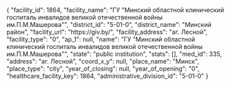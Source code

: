 {
    "facility_id": 1864,
    "facility_name": "ГУ \"Минский областной клинический госпиталь инвалидов великой отечественной войны им.П.М.Машерова\"",
    "district_id": "5-01-0",
    "district_name": "Минский район",
    "facility_url": "https:\/\/giv.by\/",
    "facility_address": "аг. Лесной",
    "facility_type": "0",
    "ap_1": null,
    "name": "ГУ \"Минский областной клинический госпиталь инвалидов великой отечественной войны им.П.М.Машерова\"",
    "state": "public institution",
    "stats": [],
    "med_id": 335,
    "address": "аг. Лесной",
    "coord_x_y": null,
    "place_name": "Минск",
    "place_type": "city",
    "year_of_closing": null,
    "year_of_opening": "0",
    "healthcare_facility_key": 1864,
    "administrative_division_id": "5-01-0"
}